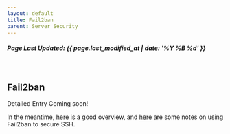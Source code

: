 ```yaml
---
layout: default
title: Fail2ban
parent: Server Security
---
```

<h5>Page Last Updated: {{ page.last_modified_at | date: '%Y %B %d' }}</h5>
<br>

## Fail2ban

Detailed Entry Coming soon!

In the meantime, [here](https://www.digitalocean.com/community/tutorials/how-fail2ban-works-to-protect-services-on-a-linux-server) is a good overview, and [here](https://www.digitalocean.com/community/tutorials/how-to-protect-ssh-with-fail2ban-on-ubuntu-22-04) are some notes on using Fail2ban to secure SSH.